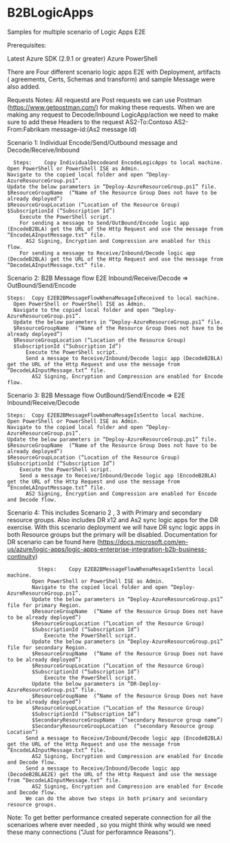 # B2BLogicApps
Samples for multiple scenario of Logic Apps E2E

Prerequisites: 

Latest Azure SDK (2.9.1 or greater)
Azure PowerShell

There are Four different scenario logic apps E2E with Deployment, artifacts ( agreements, Certs, Schemas and transform) and sample Message were also added.

Requests Notes:
	All requestd are Post requests we can use Postman (https://www.getpostman.com/) for making these requests.
	When we are making any request to Decode/Inbound LogicApp/action we need to make sure to add these Headers to the request 
		AS2-To:Contoso
		AS2-From:Fabrikam
		message-id:(As2 message Id)
		
		
Scenario 1: Individual Encode/Send/Outbound message and Decode/Receive/Inbound

      Steps: 	Copy IndividualDecodeand EncodeLogicApps to local machine.
    Open PowerShell or PowerShell ISE as Admin.
    Navigate to the copied local folder and open “Deploy-AzureResourceGroup.ps1”.
    Update the below parameters in “Deploy-AzureResourceGroup.ps1” file.
    $ResourceGroupName  (“Name of the Resource Group Does not have to be already deployed”)
    $ResourceGroupLocation (“Location of the Resource Group)
    $SubscriptionId (“Subscription Id”)
        Execute the PowerShell script.
        For sending a message to Send/OutBound/Encode logic app (EncodeB2BLA) get the URL of the Http Request and use the message from “EncodeLAInputMessage.txt” file.
          AS2 Signing, Encryption and Compression are enabled for this flow.
        For sending a message to Receive/Inbound/Decode logic app (DecodeB2BLA) get the URL of the Http Request and use the message from “DecodeLAInputMessage.txt” file.

Scenario 2: B2B Message flow E2E Inbound/Receive/Decode => OutBound/Send/Encode 

	Steps: 	Copy E2EB2BMessageFlowWhenaMesageIsReceived to local machine.
      Open PowerShell or PowerShell ISE as Admin.
      Navigate to the copied local folder and open “Deploy-AzureResourceGroup.ps1”.
      Update the below parameters in “Deploy-AzureResourceGroup.ps1” file.
      $ResourceGroupName  (“Name of the Resource Group Does not have to be already deployed”)
      $ResourceGroupLocation (“Location of the Resource Group)
      $SubscriptionId (“Subscription Id”)
          Execute the PowerShell script.
          Send a message to Receive/Inbound/Decode logic app (DecodeB2BLA) get the URL of the Http Request and use the message from “DecodeLAInputMessage.txt” file.
            AS2 Signing, Encryption and Compression are enabled for Encode flow.

Scenario 3: B2B Message flow OutBound/Send/Encode => E2E Inbound/Receive/Decode 

	Steps: 	Copy E2EB2BMessageFlowWhenaMesageIsSentto local machine.
    Open PowerShell or PowerShell ISE as Admin.
    Navigate to the copied local folder and open “Deploy-AzureResourceGroup.ps1”.
    Update the below parameters in “Deploy-AzureResourceGroup.ps1” file.
    $ResourceGroupName  (“Name of the Resource Group Does not have to be already deployed”)
    $ResourceGroupLocation (“Location of the Resource Group)
    $SubscriptionId (“Subscription Id”)
        Execute the PowerShell script.
        Send a message to Receive/Inbound/Decode logic app (EncodeB2BLA) get the URL of the Http Request and use the message from “EncodeLAInputMessage.txt” file.
          AS2 Signing, Encryption and Compression are enabled for Encode and Decode flow.


Scenario 4: This includes Scenario 2 , 3 with Primary and secondary resource groups. Also includes DR x12 and As2 sync logic apps for the DR exercise.
		With this scenario deployment we will have DR sync logic apps in both Resource groups but the primary will be disabled.
		Documentation for DR scenario can be found here (https://docs.microsoft.com/en-us/azure/logic-apps/logic-apps-enterprise-integration-b2b-business-continuity)

              Steps: 	Copy E2EB2BMessageFlowWhenaMesageIsSentto local machine.
            Open PowerShell or PowerShell ISE as Admin.
            Navigate to the copied local folder and open “Deploy-AzureResourceGroup.ps1”.
            Update the below parameters in “Deploy-AzureResourceGroup.ps1” file for primary Region.
            $ResourceGroupName  (“Name of the Resource Group Does not have to be already deployed”)
            $ResourceGroupLocation (“Location of the Resource Group)
            $SubscriptionId (“Subscription Id”)
                Execute the PowerShell script.
            Update the below parameters in “Deploy-AzureResourceGroup.ps1” file for secondary Region.
            $ResourceGroupName  (“Name of the Resource Group Does not have to be already deployed”)
            $ResourceGroupLocation (“Location of the Resource Group)
            $SubscriptionId (“Subscription Id”)
                Execute the PowerShell script.
            Update the below parameters in “DR-Deploy-AzureResourceGroup.ps1” file.
            $ResourceGroupName  (“Name of the Resource Group Does not have to be already deployed”)
            $ResourceGroupLocation (“Location of the Resource Group)
            $SubscriptionId (“Subscription Id”)
            $SecondaryResourceGroupName  (“secondary Resource group name”)
            $SecondaryResourceGroupLocation  (“secondary Resource group Location”)
          Send a message to Receive/Inbound/Decode logic app (EncodeB2BLA) get the URL of the Http Request and use the message from “EncodeLAInputMessage.txt” file.
            AS2 Signing, Encryption and Compression are enabled for Encode and Decode flow.
          Send a message to Receive/Inbound/Decode logic app (DecodeB2BLAE2E) get the URL of the Http Request and use the message from “DecodeLAInputMessage.txt” file.
            AS2 Signing, Encryption and Compression are enabled for Encode and Decode flow.
          We can do the above two steps in both primary and secondary resource groups.


Note: To get better performance created seperate connection for all the scenarioes where ever needed , so you might think why would we need these many connections ("Just for perforamnce Reasons").






